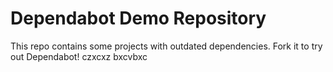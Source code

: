 # Dependabot Demo Repository

This repo contains some projects with outdated dependencies. Fork it to try out
Dependabot!
czxcxz
bxcvbxc
